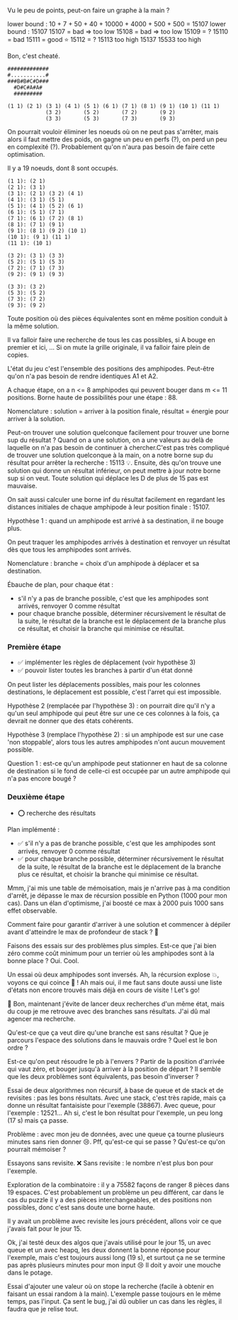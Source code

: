 
Vu le peu de points, peut-on faire un graphe à la main ?

lower bound : 10 + 7 + 50 + 40 + 10000 + 4000 + 500 + 500 = 15107
lower bound : 15107
15107 = bad => too low
15108 = bad => too low
15109 = ?
15110 = bad
15111 = good ⭐
15112 = ?
15113 too high
15137
15533 too high

Bon, c'est cheaté.

```
#############
#...........#
###B#B#C#D###
  #D#C#A#A#
  #########
```

```
(1 1) (2 1) (3 1) (4 1) (5 1) (6 1) (7 1) (8 1) (9 1) (10 1) (11 1)
            (3 2)       (5 2)       (7 2)       (9 2)
            (3 3)       (5 3)       (7 3)       (9 3)
```

On pourrait vouloir éliminer les noeuds où on ne peut pas s'arrêter, mais alors
il faut mettre des poids, on gagne un peu en perfs (?), on perd un peu en
complexité (?). Probablement qu'on n'aura pas besoin de faire cette
optimisation.

Il y a 19 noeuds, dont 8 sont occupés.

```
(1 1): (2 1)
(2 1): (3 1)
(3 1): (2 1) (3 2) (4 1)
(4 1): (3 1) (5 1)
(5 1): (4 1) (5 2) (6 1)
(6 1): (5 1) (7 1)
(7 1): (6 1) (7 2) (8 1)
(8 1): (7 1) (9 1)
(9 1): (8 1) (9 2) (10 1)
(10 1): (9 1) (11 1)
(11 1): (10 1)

(3 2): (3 1) (3 3)
(5 2): (5 1) (5 3)
(7 2): (7 1) (7 3)
(9 2): (9 1) (9 3)

(3 3): (3 2)
(5 3): (5 2)
(7 3): (7 2)
(9 3): (9 2)
```

Toute position où des pièces équivalentes sont en même position conduit à la
même solution.

Il va falloir faire une recherche de tous les cas possibles, si A bouge en
premier et ici, ... Si on mute la grille originale, il va falloir faire plein
de copies.

L'état du jeu c'est l'ensemble des positions des amphipodes. Peut-être qu'on
n'a pas besoin de rendre identiques A1 et A2.

A chaque étape, on a n <= 8 amphipodes qui peuvent bouger dans m <= 11
positions. Borne haute de possibilités pour une étape : 88.

Nomenclature : solution = arriver à la position finale, résultat = énergie pour
arriver à la solution.

Peut-on trouver une solution quelconque facilement pour trouver une borne sup
du résultat ?  Quand on a une solution, on a une valeurs au delà de laquelle on
n'a pas besoin de continuer à chercher.C'est pas très compliqué de trouver une
solution quelconque à la main, on a notre borne sup du résultat pour arrêter la
recherche : 15113 💡. Ensuite, dès qu'on trouve une solution qui donne un
résultat inférieur, on peut mettre à jour notre borne sup si on veut.  Toute
solution qui déplace les D de plus de 15 pas est mauvaise.

On sait aussi calculer une borne inf du résultat facilement en regardant les
distances initiales de chaque amphipode à leur position finale : 15107.

Hypothèse 1 : quand un amphipode est arrivé à sa destination, il ne bouge plus.

On peut traquer les amphipodes arrivés à destination et renvoyer un résultat
dès que tous les amphipodes sont arrivés.

Nomenclature : branche = choix d'un amphipode à déplacer et sa destination.

Ébauche de plan, pour chaque état :
- s'il n'y a pas de branche possible, c'est que les amphipodes sont arrivés,
  renvoyer 0 comme résultat
- pour chaque branche possible, déterminer récursivement le résultat de la
  suite, le résultat de la branche est le déplacement de la branche plus ce
  résultat, et choisir la branche qui minimise ce résultat.

### Première étape

- ✅ implémenter les règles de déplacement (voir hypothèse 3)
- ✅ pouvoir lister toutes les branches à partir d'un état donné

On peut lister les déplacements possibles, mais pour les colonnes destinations,
le déplacement est possible, c'est l'arret qui est impossible.

Hypothèse 2 (remplacée par l'hypothèse 3) : on pourrait dire qu'il n'y a qu'un
seul amphipode qui peut être sur une ce ces colonnes à la fois, ça devrait ne
donner que des états cohérents.

Hypothèse 3 (remplace l'hypothèse 2) : si un amphipode est sur une case 'non
stoppable', alors tous les autres amphipodes n'ont aucun mouvement possible.

Question 1 : est-ce qu'un amphipode peut stationner en haut de sa colonne de
destination si le fond de celle-ci est occupée par un autre amphipode qui n'a
pas encore bougé ?

### Deuxième étape

- ⭕ recherche des résultats

Plan implémenté :
- ✅ s'il n'y a pas de branche possible, c'est que les amphipodes sont arrivés,
  renvoyer 0 comme résultat
- ✅ pour chaque branche possible, déterminer récursivement le résultat de la
  suite, le résultat de la branche est le déplacement de la branche plus ce
  résultat, et choisir la branche qui minimise ce résultat.

Mmm, j'ai mis une table de mémoisation, mais je n'arrive pas à ma condition
d'arrêt, je dépasse le max de récursion possible en Python (1000 pour mon cas).
Dans un élan d'optimisme, j'ai boosté ce max à 2000 puis 1000 sans effet
observable.

Comment faire pour garantir d'arriver à une solution et commencer à dépiler
avant d'atteindre le max de profondeur de stack ? 🤔

Faisons des essais sur des problèmes plus simples. Est-ce que j'ai bien zéro
comme coût minimum pour un terrier où les amphipodes sont à la bonne place ?
Oui. Cool.

Un essai où deux amphipodes sont inversés. Ah, la récursion explose 💥, voyons
ce qui coince 🔎 ! Ah mais oui, il me faut sans doute aussi une liste d'états
non encore trouvés mais déjà en cours de visite ! Let's go!

🚣 Bon, maintenant j'évite de lancer deux recherches d'un même état, mais du
coup je me retrouve avec des branches sans résultats. J'ai dû mal agencer ma
recherche.

Qu'est-ce que ça veut dire qu'une branche est sans résultat ? Que je parcours
l'espace des solutions dans le mauvais ordre ? Quel est le bon ordre ?

Est-ce qu'on peut résoudre le pb à l'envers ? Partir de la position d'arrivée
qui vaut zéro, et bouger jusqu'à arriver à la position de départ ? Il semble
que les deux problèmes sont équivalents, pas besoin d'inverser ?

Essai de deux algorithmes non récursif, à base de queue et de stack et de
revisites : pas les bons résultats. Avec une stack, c'est très rapide, mais ça
donne un résultat fantaisiste pour l'exemple (38867). Avec queue, pour
l'exemple : 12521... Ah si, c'est le bon résultat pour l'exemple, un peu long
(17 s) mais ça passe.

Problème : avec mon jeu de données, avec une queue ça tourne plusieurs minutes
sans rien donner 😢. Pff, qu'est-ce qui se passe ? Qu'est-ce qu'on pourrait
mémoiser ?

Essayons sans revisite. ❌ Sans revisite : le nombre n'est plus bon pour
l'exemple.

Exploration de la combinatoire : il y a 75582 façons de ranger 8 pièces dans 19
espaces. C'est probablement un problème un peu différent, car dans le cas du
puzzle il y a des pièces interchangeables, et des positions non possibles, donc
c'est sans doute une borne haute.

Il y avait un problème avec revisite les jours précédent, allons voir ce que
j'avais fait pour le jour 15.

Ok, j'ai testé deux des algos que j'avais utilisé pour le jour 15, un avec
queue et un avec heapq, les deux donnent la bonne réponse pour l'exemple, mais
c'est toujours aussi long (19 s), et surtout ça ne se termine pas après
plusieurs minutes pour mon input 😢 Il doit y avoir une mouche dans le potage.

Essai d'ajouter une valeur où on stope la recherche (facile à obtenir en
faisant un essai random à la main). L'exemple passe toujours en le même temps,
pas l'input. Ça sent le bug, j'ai dû oublier un cas dans les règles, il faudra
que je relise tout.
